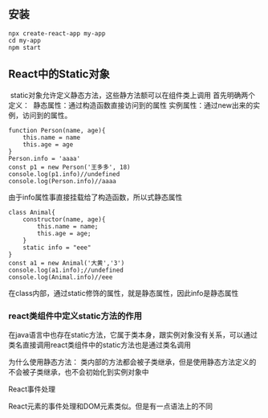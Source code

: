 ## 安装

```
npx create-react-app my-app
cd my-app
npm start
```

## React中的Static对象

​	static对象允许定义静态方法，这些静方法额可以在组件类上调用
​	首先明确两个定义：
​	静态属性：通过构造函数直接访问到的属性
​	实例属性：通过new出来的实例，访问到的属性。

```
function Person(name, age){
    this.name = name
    this.age = age
}
Person.info = 'aaaa'
const p1 = new Person('王多多', 18)
console.log(p1.info)//undefined
console.log(Person.info)//aaaa
```

由于info属性事直接挂载给了构造函数，所以式静态属性

```
class Animal{
    constructor(name, age){
        this.name = name;
        this.age = age;
    }
    static info = "eee"
}
const a1 = new Animal('大黄','3')
console.log(a1.info);//undefined
console.log(Animal.info)//eee
```

在class内部，通过static修饰的属性，就是静态属性，因此info是静态属性

### react类组件中定义static方法的作用

在java语言中也存在static方法，它属于类本身，跟实例对象没有关系，可以通过类名直接调用react类组件中的static方法也是通过类名调用

为什么使用静态方法： 类内部的方法都会被子类继承，但是使用静态方法定义的不会被子类继承，也不会初始化到实例对象中



React事件处理

React元素的事件处理和DOM元素类似。但是有一点语法上的不同